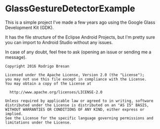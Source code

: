 # GlassGestureDetectorExample

This is a simple project I've made a few years ago using the Google Glass Development Kit (GDK).

It has the file structure of the Eclipse Android Projects, but I'm pretty sure you can import to Android Studio without any issues.

In case of any doubt, feel free to ask (opening an issue or sending me a message).

    Copyright 2016 Rodrigo Bresan
    
    Licensed under the Apache License, Version 2.0 (the "License");
    you may not use this file except in compliance with the License.
    You may obtain a copy of the License at
    
      http://www.apache.org/licenses/LICENSE-2.0
    
    Unless required by applicable law or agreed to in writing, software
    distributed under the License is distributed on an "AS IS" BASIS,
    WITHOUT WARRANTIES OR CONDITIONS OF ANY KIND, either express or implied.
    See the License for the specific language governing permissions and
    limitations under the License.
